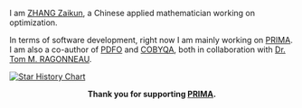 I am [ZHANG Zaikun](https://www.zhangzk.net), a Chinese applied mathematician working on optimization.

In terms of software development, right now I am mainly working on [PRIMA](http://www.libprima.net).
I am also a co-author of [PDFO](https://www.pdfo.net) and [COBYQA](http://www.cobyqa.com), both in
collaboration with [Dr. Tom M. RAGONNEAU](https://ragonneau.github.io).

[![Star History Chart](https://api.star-history.com/svg?repos=libprima/prima&type=Date)](https://star-history.com/#libprima/prima&Date)
<p align="center"><strong>Thank you for supporting <a href="https://github.com/libprima/prima">PRIMA</a>.</strong></p>
